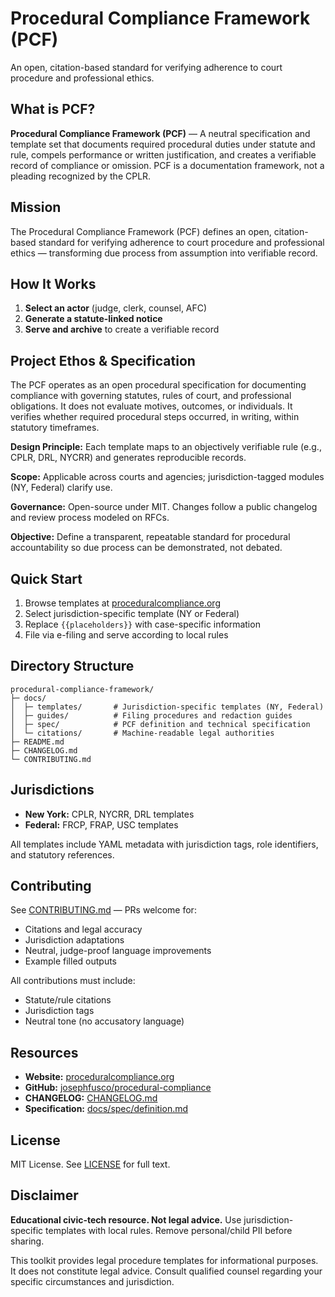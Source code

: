 # Procedural Compliance Framework (PCF)

An open, citation-based standard for verifying adherence to court procedure and professional ethics.

## What is PCF?

**Procedural Compliance Framework (PCF)** — A neutral specification and template set that documents required procedural duties under statute and rule, compels performance or written justification, and creates a verifiable record of compliance or omission. PCF is a documentation framework, not a pleading recognized by the CPLR.

## Mission

The Procedural Compliance Framework (PCF) defines an open, citation-based standard for verifying adherence to court procedure and professional ethics — transforming due process from assumption into verifiable record.

## How It Works

1. **Select an actor** (judge, clerk, counsel, AFC)
2. **Generate a statute-linked notice**
3. **Serve and archive** to create a verifiable record

## Project Ethos & Specification

The PCF operates as an open procedural specification for documenting compliance with governing statutes, rules of court, and professional obligations. It does not evaluate motives, outcomes, or individuals. It verifies whether required procedural steps occurred, in writing, within statutory timeframes.

**Design Principle:** Each template maps to an objectively verifiable rule (e.g., CPLR, DRL, NYCRR) and generates reproducible records.

**Scope:** Applicable across courts and agencies; jurisdiction-tagged modules (NY, Federal) clarify use.

**Governance:** Open-source under MIT. Changes follow a public changelog and review process modeled on RFCs.

**Objective:** Define a transparent, repeatable standard for procedural accountability so due process can be demonstrated, not debated.

## Quick Start

1. Browse templates at [proceduralcompliance.org](https://josephfusco.github.io/procedural-compliance/)
2. Select jurisdiction-specific template (NY or Federal)
3. Replace `{{placeholders}}` with case-specific information
4. File via e-filing and serve according to local rules

## Directory Structure

```
procedural-compliance-framework/
├─ docs/
│  ├─ templates/       # Jurisdiction-specific templates (NY, Federal)
│  ├─ guides/          # Filing procedures and redaction guides
│  ├─ spec/            # PCF definition and technical specification
│  └─ citations/       # Machine-readable legal authorities
├─ README.md
├─ CHANGELOG.md
└─ CONTRIBUTING.md
```

## Jurisdictions

- **New York:** CPLR, NYCRR, DRL templates
- **Federal:** FRCP, FRAP, USC templates

All templates include YAML metadata with jurisdiction tags, role identifiers, and statutory references.

## Contributing

See [CONTRIBUTING.md](CONTRIBUTING.md) — PRs welcome for:
- Citations and legal accuracy
- Jurisdiction adaptations
- Neutral, judge-proof language improvements
- Example filled outputs

All contributions must include:
- Statute/rule citations
- Jurisdiction tags
- Neutral tone (no accusatory language)

## Resources

- **Website:** [proceduralcompliance.org](https://josephfusco.github.io/procedural-compliance/)
- **GitHub:** [josephfusco/procedural-compliance](https://github.com/josephfusco/procedural-compliance)
- **CHANGELOG:** [CHANGELOG.md](CHANGELOG.md)
- **Specification:** [docs/spec/definition.md](docs/spec/definition.md)

## License

MIT License. See [LICENSE](LICENSE) for full text.

## Disclaimer

**Educational civic-tech resource. Not legal advice.** Use jurisdiction-specific templates with local rules. Remove personal/child PII before sharing.

This toolkit provides legal procedure templates for informational purposes. It does not constitute legal advice. Consult qualified counsel regarding your specific circumstances and jurisdiction.
